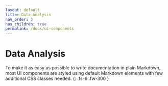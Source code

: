 ```yaml
---
layout: default
title: Data Analysis
nav_order: 3
has_children: true
permalink: /docs/ui-components
---
```


# Data Analysis

To make it as easy as possible to write documentation in plain Markdown, most UI components are styled using default Markdown elements with few additional CSS classes needed.
{: .fs-6 .fw-300 }
